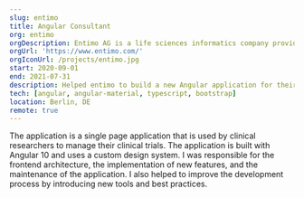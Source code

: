 ```yaml
---
slug: entimo
title: Angular Consultant
org: entimo
orgDescription: Entimo AG is a life sciences informatics company providing solutions and services to biopharmaceutical and contract research organizations, addressing regulatory requirements in clinical research and development.
orgUrl: 'https://www.entimo.com/'
orgIconUrl: /projects/entimo.jpg
start: 2020-09-01
end: 2021-07-31
description: Helped entimo to build a new Angular application for their main product FastTrack.
tech: [angular, angular-material, typescript, bootstrap]
location: Berlin, DE
remote: true
---
```


The application is a single page application that is used by clinical researchers to manage their clinical trials. The application is built with Angular 10 and uses a custom design system. I was responsible for the frontend architecture, the implementation of new features, and the maintenance of the application. I also helped to improve the development process by introducing new tools and best practices.
